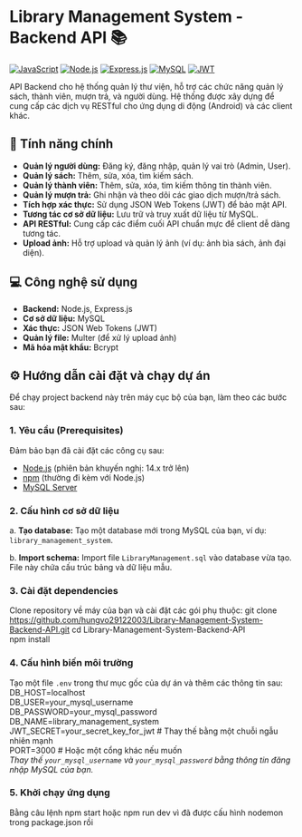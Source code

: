 # Library Management System - Backend API 📚

[![JavaScript](https://img.shields.io/badge/JavaScript-F7DF1E?style=for-the-badge&logo=javascript&logoColor=black)](https://developer.mozilla.org/en-US/docs/Web/JavaScript)
[![Node.js](https://img.shields.io/badge/Node.js-339933?style=for-the-badge&logo=node.js&logoColor=white)](https://nodejs.org/en/)
[![Express.js](https://img.shields.io/badge/Express.js-000000?style=for-the-badge&logo=express&logoColor=white)](https://expressjs.com/)
[![MySQL](https://img.shields.io/badge/MySQL-4479A1?style=for-the-badge&logo=mysql&logoColor=white)](https://www.mysql.com/)
[![JWT](https://img.shields.io/badge/JWT-000000?style=for-the-badge&logo=json-web-tokens&logoColor=white)](https://jwt.io/)

API Backend cho hệ thống quản lý thư viện, hỗ trợ các chức năng quản lý sách, thành viên, mượn trả, và người dùng. Hệ thống được xây dựng để cung cấp các dịch vụ RESTful cho ứng dụng di động (Android) và các client khác.

## 🚀 Tính năng chính

-   **Quản lý người dùng:** Đăng ký, đăng nhập, quản lý vai trò (Admin, User).
-   **Quản lý sách:** Thêm, sửa, xóa, tìm kiếm sách.
-   **Quản lý thành viên:** Thêm, sửa, xóa, tìm kiếm thông tin thành viên.
-   **Quản lý mượn trả:** Ghi nhận và theo dõi các giao dịch mượn/trả sách.
-   **Tích hợp xác thực:** Sử dụng JSON Web Tokens (JWT) để bảo mật API.
-   **Tương tác cơ sở dữ liệu:** Lưu trữ và truy xuất dữ liệu từ MySQL.
-   **API RESTful:** Cung cấp các điểm cuối API chuẩn mực để client dễ dàng tương tác.
-   **Upload ảnh:** Hỗ trợ upload và quản lý ảnh (ví dụ: ảnh bìa sách, ảnh đại diện).

## 💻 Công nghệ sử dụng

-   **Backend:** Node.js, Express.js
-   **Cơ sở dữ liệu:** MySQL
-   **Xác thực:** JSON Web Tokens (JWT)
-   **Quản lý file:** Multer (để xử lý upload ảnh)
-   **Mã hóa mật khẩu:** Bcrypt

## ⚙️ Hướng dẫn cài đặt và chạy dự án

Để chạy project backend này trên máy cục bộ của bạn, làm theo các bước sau:

### 1. Yêu cầu (Prerequisites)

Đảm bảo bạn đã cài đặt các công cụ sau:

-   [Node.js](https://nodejs.org/) (phiên bản khuyến nghị: 14.x trở lên)
-   [npm](https://www.npmjs.com/) (thường đi kèm với Node.js)
-   [MySQL Server](https://www.mysql.com/downloads/mysql/)

### 2. Cấu hình cơ sở dữ liệu

a. **Tạo database:**
   Tạo một database mới trong MySQL của bạn, ví dụ: `library_management_system`.

b. **Import schema:**
   Import file `LibraryManagement.sql` vào database vừa tạo. File này chứa cấu trúc bảng và dữ liệu mẫu.

### 3. Cài đặt dependencies

Clone repository về máy của bạn và cài đặt các gói phụ thuộc:
git clone https://github.com/hungvo29122003/Library-Management-System-Backend-API.git 
cd Library-Management-System-Backend-API  
npm install


### 4. Cấu hình biến môi trường

Tạo một file `.env` trong thư mục gốc của dự án và thêm các thông tin sau:  
DB_HOST=localhost  
DB_USER=your_mysql_username  
DB_PASSWORD=your_mysql_password  
DB_NAME=library_management_system  
JWT_SECRET=your_secret_key_for_jwt # Thay thế bằng một chuỗi ngẫu nhiên mạnh  
PORT=3000 # Hoặc một cổng khác nếu muốn  
*Thay thế `your_mysql_username` và `your_mysql_password` bằng thông tin đăng nhập MySQL của bạn.*

### 5. Khởi chạy ứng dụng
Bằng câu lệnh npm start hoặc npm run dev vì đã được cấu hình nodemon trong package.json rồi 


